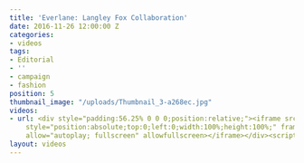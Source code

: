 ```yaml
---
title: 'Everlane: Langley Fox Collaboration'
date: 2016-11-26 12:00:00 Z
categories:
- videos
tags:
- Editorial
- ''
- campaign
- fashion
position: 5
thumbnail_image: "/uploads/Thumbnail_3-a268ec.jpg"
videos:
- url: <div style="padding:56.25% 0 0 0;position:relative;"><iframe src="https://player.vimeo.com/video/209160408?autoplay=1&title=0&byline=0&portrait=0"
    style="position:absolute;top:0;left:0;width:100%;height:100%;" frameborder="0"
    allow="autoplay; fullscreen" allowfullscreen></iframe></div><script src="https://player.vimeo.com/api/player.js"></script>
layout: videos
---
```


